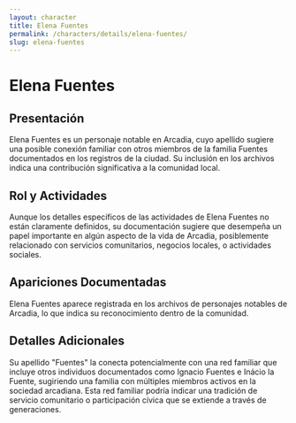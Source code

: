 ```yaml
---
layout: character
title: Elena Fuentes
permalink: /characters/details/elena-fuentes/
slug: elena-fuentes
---
```


# Elena Fuentes

## Presentación
Elena Fuentes es un personaje notable en Arcadia, cuyo apellido sugiere una posible conexión familiar con otros miembros de la familia Fuentes documentados en los registros de la ciudad. Su inclusión en los archivos indica una contribución significativa a la comunidad local.

## Rol y Actividades
Aunque los detalles específicos de las actividades de Elena Fuentes no están claramente definidos, su documentación sugiere que desempeña un papel importante en algún aspecto de la vida de Arcadia, posiblemente relacionado con servicios comunitarios, negocios locales, o actividades sociales.

## Apariciones Documentadas
Elena Fuentes aparece registrada en los archivos de personajes notables de Arcadia, lo que indica su reconocimiento dentro de la comunidad.

## Detalles Adicionales
Su apellido "Fuentes" la conecta potencialmente con una red familiar que incluye otros individuos documentados como Ignacio Fuentes e Inácio la Fuente, sugiriendo una familia con múltiples miembros activos en la sociedad arcadiana. Esta red familiar podría indicar una tradición de servicio comunitario o participación cívica que se extiende a través de generaciones.